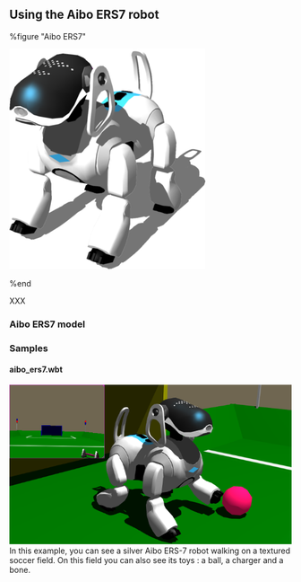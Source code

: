 ## Using the Aibo ERS7 robot

%figure "Aibo ERS7"

![aibo_ers7.png](images/aibo_ers7.png)

%end

XXX

### Aibo ERS7 model


### Samples

#### aibo\_ers7.wbt

![aibo_ers7_example.png](images/aibo_ers7_example.png) In this example, you can see a silver Aibo ERS-7 robot walking on a textured soccer field.
On this field you can also see its toys : a ball, a charger and a bone.
